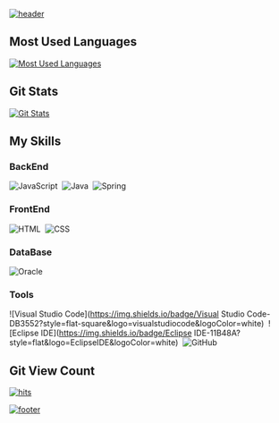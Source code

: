 [![header](https://capsule-render.vercel.app/api?type=waving&color=gradient&height=300&section=header&text=seolhwa-y&fontAlignY=40&fontSize=100&desc=GITHUB&descAlignY=65&animation=twinkling)](https://github.com/seolhwa-y)


Most Used Languages
-------------------

[![Most Used Languages](https://github-readme-stats.vercel.app/api/top-langs/?username=seolhwa-y&layout=compact&show_icons=ture&hide_title=false&theme=radical)](https://github.com/seolhwa-y)

  
  

Git Stats
---------

[![Git Stats](https://github-readme-stats.vercel.app/api?username=seolhwa-y&show_icons=true&theme=radical)](https://github.com/seolhwa-y)

  
  

My Skills
---------

### BackEnd

![JavaScript](https://img.shields.io/badge/JavaScript-ffb13b?style=flat&logo=javascript&logoColor=white)  ![Java](https://img.shields.io/badge/Java-007396?style=flat&logo=Java&logoColor=white)  ![Spring](https://img.shields.io/badge/Spring-6DB33F?style=flat&logo=Spring&logoColor=white) 

### FrontEnd

![HTML](https://img.shields.io/badge/HTML-00599C?style=flat&logo=html5&logoColor=white)  ![CSS](https://img.shields.io/badge/CSS-1572B6?style=flat&logo=css3&logoColor=white) 

### DataBase

![Oracle](https://img.shields.io/badge/Oracle-#F80000?style=flat&logo=Oracle&logoColor=white) 

### Tools

![Visual Studio Code](https://img.shields.io/badge/Visual Studio Code-DB3552?style=flat-square&logo=visualstudiocode&logoColor=white)  ![Eclipse IDE](https://img.shields.io/badge/Eclipse IDE-11B48A?style=flat&logo=EclipseIDE&logoColor=white)  ![GitHub](https://img.shields.io/badge/GitHub-333664?style=flat&logo=GitHub&logoColor=white) 

  
  

Git View Count
--------------

[![hits](https://hits.seeyoufarm.com/api/count/incr/badge.svg?url=https%3A%2F%2Fgithub.com%2Fseolhwa-y%2F&count_bg=%23FFC7ED&title_bg=%23D5D5D5&icon=github.svg&icon_color=%23FFFFFF&title=hits&edge_flat=false)](https://github.com/seolhwa-y)



[![footer](https://capsule-render.vercel.app/api?section=footer&type=waving&color=e2e4e3&height=130)](https://github.com/seolhwa-y)

